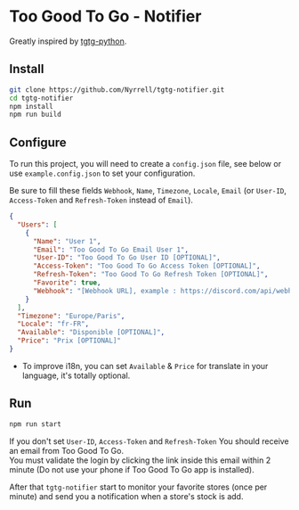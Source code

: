 # Too Good To Go - Notifier

Greatly inspired by [tgtg-python](https://github.com/ahivert/tgtg-python).

## Install

```zsh
git clone https://github.com/Nyrrell/tgtg-notifier.git
cd tgtg-notifier
npm install
npm run build
```

## Configure

To run this project, you will need to create a `config.json` file, see below or use `example.config.json` to set your
configuration.

Be sure to fill these fields `Webhook`, `Name`, `Timezone`, `Locale`, `Email` (or `User-ID`, `Access-Token` and `Refresh-Token` instead
of `Email`).<br>

```json
{
  "Users": [
    {
      "Name": "User 1",
      "Email": "Too Good To Go Email User 1",
      "User-ID": "Too Good To Go User ID [OPTIONAL]",
      "Access-Token": "Too Good To Go Access Token [OPTIONAL]",
      "Refresh-Token": "Too Good To Go Refresh Token [OPTIONAL]",
      "Favorite": true,
      "Webhook": "[Webhook URL], example : https://discord.com/api/webhooks/123456789/ABCDEFG123456789"
    }
  ],
  "Timezone": "Europe/Paris",
  "Locale": "fr-FR",
  "Available": "Disponible [OPTIONAL]",
  "Price": "Prix [OPTIONAL]"
}
```

- To improve i18n, you can set `Available` & `Price` for translate in your language, it's totally optional.

## Run

```zsh
npm run start
```

If you don't set `User-ID`, `Access-Token` and `Refresh-Token` You should receive an email from Too Good To Go.<br>
You must validate the login by clicking the link inside this email within 2 minute (Do not use your phone if Too Good To Go app is installed).<br>

After that `tgtg-notifier` start to monitor your favorite stores (once per minute) and send you a notification when a store's stock is add.
